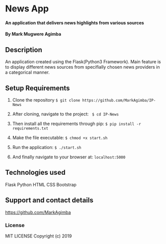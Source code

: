 # News App

#### An application that delivers news highlights from various sources

#### By Mark Mugwere Agimba

## Description
An application created using the Flask(Python3 Framework). Main feature is to display different news sources from specifially chosen news providers in a categorical manner. 

## Setup Requirements
1. Clone the repository 
  ```$ git clone https://github.com/MarkAgimba/IP-News ```
2. After cloning, navigate to the project:
   `` $ cd IP-News``

3. Then install all the requirements through pip:
   ```$ pip install -r requirements.txt ```

4. Make the file executable:
   ```$ chmod +x start.sh```

5. Run the application:
   ```$ ./start.sh ```

6. And finally navigate to your browser at: ```localhost:5000```

## Technologies used
Flask
Python 
HTML
CSS
Bootstrap

## Support and contact details
https://github.com/MarkAgimba

### License
MIT LICENSE
Copyright (c) 2019 